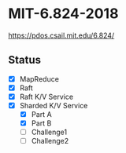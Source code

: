 # MIT-6.824-2018
https://pdos.csail.mit.edu/6.824/

## Status
- [x] MapReduce
- [x] Raft
- [x] Raft K/V Service
- [x] Sharded K/V Service
  - [x] Part A
  - [x] Part B
  - [ ] Challenge1
  - [ ] Challenge2
